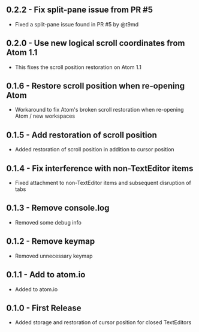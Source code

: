 ## 0.2.2 - Fix split-pane issue from PR #5
* Fixed a split-pane issue found in PR #5 by @t9md
## 0.2.0 - Use new logical scroll coordinates from Atom 1.1
* This fixes the scroll position restoration on Atom 1.1
## 0.1.6 - Restore scroll position when re-opening Atom
* Workaround to fix Atom's broken scroll restoration when re-opening Atom / new workspaces
## 0.1.5 - Add restoration of scroll position
* Added restoration of scroll position in addition to cursor position
## 0.1.4 - Fix interference with non-TextEditor items
* Fixed attachment to non-TextEditor items and subsequent disruption of tabs
## 0.1.3 - Remove console.log
* Removed some debug info
## 0.1.2 - Remove keymap
* Removed unnecessary keymap
## 0.1.1 - Add to atom.io
* Added to atom.io
## 0.1.0 - First Release
* Added storage and restoration of cursor position for closed TextEditors
